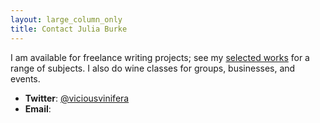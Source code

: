 ```yaml
---
layout: large_column_only
title: Contact Julia Burke
---
```


I am available for freelance writing projects; see my [selected works](/writing.html)
for a range of subjects. I also do wine classes for groups, businesses, and events.

* **Twitter**: [@viciousvinifera](https://twitter.com/viciousvinifera) 
* **Email**: <script type='text/javascript' src='/javascripts/email.js'></script>
